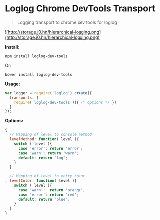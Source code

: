 # Loglog Chrome DevTools Transport

> Logging transport to chrome dev tools for loglog

![http://storage.j0.hn/hierarchical-logging.png](http://storage.j0.hn/hierarchical-logging.png)

__Install:__

```
npm install loglog-dev-tools
```

Or:

```
bower install loglog-dev-tools
```

__Usage:__

```javascript
var logger = require('loglog').create({
  transports: [
    require('loglog-dev-tools')({ /* options */ })
  ]
});
```

__Options:__

```javascript
{
  // Mapping of level to console method
  levelMethod: function( level ){
    switch ( level ){
      case 'error': return 'error';
      case 'warn': return 'warn';
      default: return 'log';
    }
  }

  // Mapping of level to entry color
, levelColor: function( level ){
    switch ( level ){
      case 'warn':  return 'orange';
      case 'error': return 'red';
      default: return 'blue';
    }
  }
}
```
